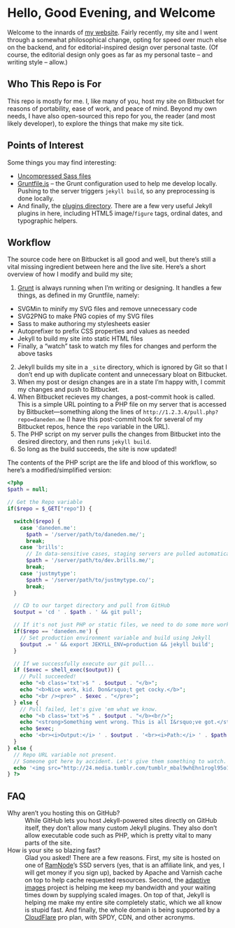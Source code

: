 # Hello, Good Evening, and Welcome
Welcome to the innards of [my website](http://daneden.me). Fairly recently, my site and I went through a somewhat philosophical change, opting for speed over much else on the backend, and for editorial-inspired design over personal taste. (Of course, the editorial design only goes as far as my personal taste – and writing style – allow.)

## Who This Repo is For
This repo is mostly for me. I, like many of you, host my site on Bitbucket for reasons of portability, ease of work, and peace of mind. Beyond my own needs, I have also open-sourced this repo for you, the reader (and most likely developer), to explore the things that make my site tick.

## Points of Interest
Some things you may find interesting:

- [Uncompressed Sass files](https://bitbucket.org/daneden/daneden.me/src/2a066a999866824bd25253c1adfe06cfe399e370/_assets/scss/?at=master)
- [Gruntfile.js](https://bitbucket.org/daneden/daneden.me/src/2a066a999866824bd25253c1adfe06cfe399e370/Gruntfile.js?at=master) – the Grunt configuration used to help me develop locally. Pushing to the server triggers `jekyll build`, so any preprocessing is done locally.
- And finally, the [plugins directory](https://bitbucket.org/daneden/daneden.me/src/2a066a999866824bd25253c1adfe06cfe399e370/_plugins/?at=master). There are a few very useful Jekyll plugins in here, including HTML5 image/`figure` tags, ordinal dates, and typographic helpers.

## Workflow
The source code here on Bitbucket is all good and well, but there’s still a vital missing ingredient between here and the live site. Here’s a short overview of how I modify and build my site;

1. [Grunt](http://gruntjs.com) is always running when I’m writing or designing. It handles a few things, as defined in my Gruntfile, namely:
  - SVGMin to minify my SVG files and remove unnecessary code
  - SVG2PNG to make PNG copies of my SVG files
  - Sass to make authoring my stylesheets easier
  - Autoprefixer to prefix CSS properties and values as needed
  - Jekyll to build my site into static HTML files
  - Finally, a “watch” task to watch my files for changes and perform the above tasks
2. Jekyll builds my site in a `_site` directory, which is ignored by Git so that I don’t end up with duplicate content and unnecessary bloat on Bitbucket.
3. When my post or design changes are in a state I’m happy with, I commit my changes and push to Bitbucket.
4. When Bitbucket recieves my changes, a post-commit hook is called. This is a simple URL pointing to a PHP file on my server that is accessed by Bitbucket—something along the lines of `http://1.2.3.4/pull.php?repo=daneden.me` (I have this post-commit hook for several of my Bitbucket repos, hence the `repo` variable in the URL).
5. The PHP script on my server pulls the changes from Bitbucket into the desired directory, and then runs `jekyll build`.
6. So long as the build succeeds, the site is now updated!

The contents of the PHP script are the life and blood of this workflow, so here’s a modified/simplified version:

```php
<?php
$path = null;

// Get the Repo variable
if($repo = $_GET["repo"]) {

  switch($repo) {
    case 'daneden.me':
      $path = '/server/path/to/daneden.me/';
      break;
    case 'brills':
      // In data-sensitive cases, staging servers are pulled automatically, but production pulls are done manually
      $path = '/server/path/to/dev.brills.me/';
      break;
    case 'justmytype':
      $path = '/server/path/to/justmytype.co/';
      break;
  }

  // CD to our target directory and pull from GitHub
  $output = 'cd ' . $path . ' && git pull';

  // If it's not just PHP or static files, we need to do some more work
  if($repo == 'daneden.me') {
    // Set production environment variable and build using Jekyll
    $output .= ' && export JEKYLL_ENV=production && jekyll build';
  }

  // If we successfully execute our git pull...
  if ($exec = shell_exec($output)) {
    // Pull succeeded!
    echo "<b class='txt'>$ " . $output . "</b>";
    echo "<b>Nice work, kid. Don&rsquo;t get cocky.</b>";
    echo "<br /><pre>" . $exec . "</pre>";
  } else {
    // Pull failed, let's give 'em what we know.
    echo "<b class='txt'>$ " . $output . "</b><br/>";
    echo "<strong>Something went wrong. This is all I&rsquo;ve got.</strong><br>";
    echo $exec;
    echo '<br><i>Output:</i> ' . $output . '<br><i>Path:</i> ' . $path . '<br><i>Repo:</i> ' . $repo;
  }
} else {
  // Repo URL variable not present.
  // Someone got here by accident. Let's give them something to watch.
  echo '<img src="http://24.media.tumblr.com/tumblr_mbal9whEhn1rogl95o1_500.gif" alt="Nothing to see here.">';
} ?>
```

## FAQ

<dl>
  <dt>Why aren’t you hosting this on GitHub?</dt>
  <dd>While GitHub lets you host Jekyll-powered sites directly on GitHub itself, they don’t allow many custom Jekyll plugins. They also don’t allow executable code such as PHP, which is pretty vital to many parts of the site.</dd>

  <dt>How is your site so blazing fast?</dt>
  <dd>Glad you asked! There are a few reasons. First, my site is hosted on one of <a href="https://clientarea.ramnode.com/aff.php?aff=088">RamNode</a>’s SSD servers (yes, that is an affiliate link, and yes, I will get money if you sign up), backed by Apache and Varnish cache on top to help cache requested resources. Second, the <a href="http://adaptive-images.com">adaptive images</a> project is helping me keep my bandwidth and your waiting times down by supplying scaled images. On top of that, Jekyll is helping me make my entire site completely static, which we all know is stupid fast. And finally, the whole domain is being supported by a <a href="https://www.cloudflare.com">CloudFlare</a> pro plan, with SPDY, CDN, and other acronyms.</dd>
</dl>
